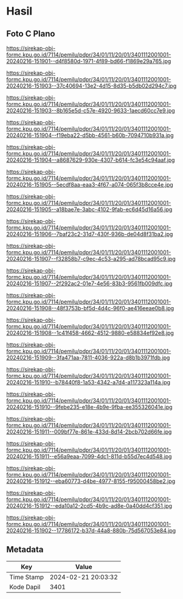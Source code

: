 # Hasil

## Foto C Plano

https://sirekap-obj-formc.kpu.go.id/7114/pemilu/pdpr/34/01/11/20/01/3401112001001-20240216-151901--d4f8580d-1971-4f89-bd66-f1869e29a765.jpg

https://sirekap-obj-formc.kpu.go.id/7114/pemilu/pdpr/34/01/11/20/01/3401112001001-20240216-151903--37c40694-13e2-4d15-8d35-b5db02d294c7.jpg

https://sirekap-obj-formc.kpu.go.id/7114/pemilu/pdpr/34/01/11/20/01/3401112001001-20240216-151903--8b165e5d-c57e-4920-9633-1aecd60cc7e9.jpg

https://sirekap-obj-formc.kpu.go.id/7114/pemilu/pdpr/34/01/11/20/01/3401112001001-20240216-151904--f19eba22-d5bb-4561-b60b-7094710b931a.jpg

https://sirekap-obj-formc.kpu.go.id/7114/pemilu/pdpr/34/01/11/20/01/3401112001001-20240216-151904--a8687629-930e-4307-b614-fc3e54c94aaf.jpg

https://sirekap-obj-formc.kpu.go.id/7114/pemilu/pdpr/34/01/11/20/01/3401112001001-20240216-151905--5ecdf8aa-eaa3-4f67-a074-065f3b8cce4e.jpg

https://sirekap-obj-formc.kpu.go.id/7114/pemilu/pdpr/34/01/11/20/01/3401112001001-20240216-151905--a18bae7e-3abc-4102-9fab-ec6d45d16a56.jpg

https://sirekap-obj-formc.kpu.go.id/7114/pemilu/pdpr/34/01/11/20/01/3401112001001-20240216-151906--7baf23c2-31d7-430f-936b-de04d8f31ba2.jpg

https://sirekap-obj-formc.kpu.go.id/7114/pemilu/pdpr/34/01/11/20/01/3401112001001-20240216-151907--f32858b7-c9ec-4c53-a295-ad78bcad95c9.jpg

https://sirekap-obj-formc.kpu.go.id/7114/pemilu/pdpr/34/01/11/20/01/3401112001001-20240216-151907--2f292ac2-01e7-4e56-83b3-9561fb009dfc.jpg

https://sirekap-obj-formc.kpu.go.id/7114/pemilu/pdpr/34/01/11/20/01/3401112001001-20240216-151908--48f3753b-bf5d-4d4c-96f0-ae416eeae0b8.jpg

https://sirekap-obj-formc.kpu.go.id/7114/pemilu/pdpr/34/01/11/20/01/3401112001001-20240216-151908--1c41f458-4662-4512-9880-e58834ef92e8.jpg

https://sirekap-obj-formc.kpu.go.id/7114/pemilu/pdpr/34/01/11/20/01/3401112001001-20240216-151909--3fa471aa-7811-4036-922a-d8b1b3971fdb.jpg

https://sirekap-obj-formc.kpu.go.id/7114/pemilu/pdpr/34/01/11/20/01/3401112001001-20240216-151910--b78440f8-1a53-4342-a7d4-a117323a114a.jpg

https://sirekap-obj-formc.kpu.go.id/7114/pemilu/pdpr/34/01/11/20/01/3401112001001-20240216-151910--9febe235-e18e-4b9e-9fba-ee355326041e.jpg

https://sirekap-obj-formc.kpu.go.id/7114/pemilu/pdpr/34/01/11/20/01/3401112001001-20240216-151911--009bf77e-861e-433d-8d14-2bcb702d66fe.jpg

https://sirekap-obj-formc.kpu.go.id/7114/pemilu/pdpr/34/01/11/20/01/3401112001001-20240216-151911--e56a9eaa-7099-4dc1-811d-b55d7ec4d548.jpg

https://sirekap-obj-formc.kpu.go.id/7114/pemilu/pdpr/34/01/11/20/01/3401112001001-20240216-151912--eba60773-d4be-4977-8155-f95000458be2.jpg

https://sirekap-obj-formc.kpu.go.id/7114/pemilu/pdpr/34/01/11/20/01/3401112001001-20240216-151912--eda10a12-2cd5-4b9c-ad8e-0a40dd4cf351.jpg

https://sirekap-obj-formc.kpu.go.id/7114/pemilu/pdpr/34/01/11/20/01/3401112001001-20240216-151902--17786172-b37d-44a8-880b-75d567053e84.jpg


## Metadata

| Key        | Value               |
| ---------- | ------------------- |
| Time Stamp | 2024-02-21 20:03:32 |
| Kode Dapil | 3401                |



